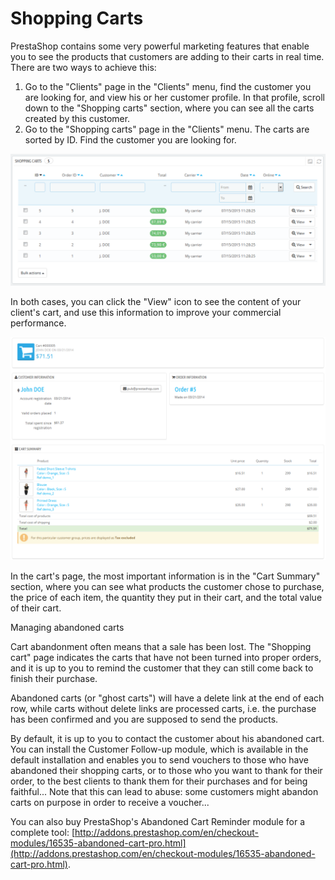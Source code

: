 # Shopping Carts

PrestaShop contains some very powerful marketing features that enable you to see the products that customers are adding to their carts in real time. There are two ways to achieve this:

1. Go to the "Clients" page in the "Clients" menu, find the customer you are looking for, and view his or her customer profile. In that profile, scroll down to the "Shopping carts" section, where you can see all the carts created by this customer.
2. Go to the "Shopping carts" page in the "Clients" menu. The carts are sorted by ID. Find the customer you are looking for.

![](<../../../.gitbook/assets/38469730 (1).png>)

In both cases, you can click the "View" icon to see the content of your client's cart, and use this information to improve your commercial performance.

![](<../../../.gitbook/assets/23038782 (1).png>)

In the cart's page, the most important information is in the "Cart Summary" section, where you can see what products the customer chose to purchase, the price of each item, the quantity they put in their cart, and the total value of their cart.

Managing abandoned carts

Cart abandonment often means that a sale has been lost.  The "Shopping cart" page indicates the carts that have not been turned into proper orders, and it is up to you to remind the customer that they can still come back to finish their purchase.

Abandoned carts (or "ghost carts") will have a delete link at the end of each row, while carts without delete links are processed carts, i.e. the purchase has been confirmed and you are supposed to send the products.

By default, it is up to you to contact the customer about his abandoned cart. You can install the Customer Follow-up module, which is available in the default installation and enables you to send vouchers to those who have abandoned their shopping carts, or to those who you want to thank for their order, to the best clients to thank them for their purchases and for being faithful... Note that this can lead to abuse: some customers might abandon carts on purpose in order to receive a voucher...

You can also buy PrestaShop's Abandoned Cart Reminder module for a complete tool: [http://addons.prestashop.com/en/checkout-modules/16535-abandoned-cart-pro.html](http://addons.prestashop.com/en/checkout-modules/16535-abandoned-cart-pro.html).
